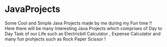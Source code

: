 # JavaProjects
Some Cool and Simple Java Projects made by me during my Fun time !!
Here there will be many Interesting Java Projects which comprises of Day to Day Task of our Life such as Electricbill Calculator , Expense Calculator and many fun prohjects such as Rock Paper Scissor !
